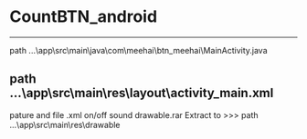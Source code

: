 # CountBTN_android
---------------------------------------------------------------
path ...\app\src\main\java\com\meehai\btn_meehai\MainActivity.java

path ...\app\src\main\res\layout\activity_main.xml
---------------------------------------------------------------
pature and file .xml on/off sound
 drawable.rar Extract to >>>  path ...\app\src\main\res\drawable
